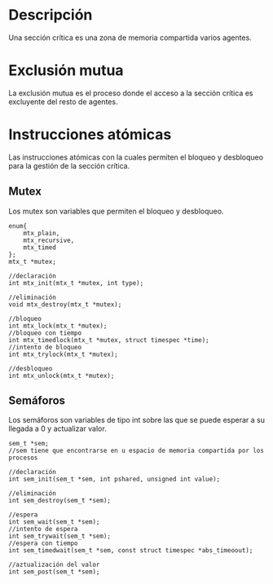 # Descripción
Una sección crítica es una zona de memoria compartida varios agentes.
# Exclusión mutua
La exclusión mutua es el proceso donde el acceso a la sección crítica es excluyente del resto de agentes.
# Instrucciones atómicas
Las instrucciones atómicas con la cuales permiten el bloqueo y desbloqueo para la gestión de la sección crítica.
## Mutex
Los mutex son variables que permiten el bloqueo y  desbloqueo.
```
enum{
	mtx_plain,
	mtx_recursive,
	mtx_timed
};
mtx_t *mutex;

//declaración
int mtx_init(mtx_t *mutex, int type);

//eliminación
void mtx_destroy(mtx_t *mutex);

//bloqueo
int mtx_lock(mtx_t *mutex);
//bloqueo con tiempo
int mtx_timedlock(mtx_t *mutex, struct timespec *time);
//intento de bloqueo
int mtx_trylock(mtx_t *mutex);

//desbloqueo
int mtx_unlock(mtx_t *mutex); 
```
## Semáforos
Los semáforos son variables de tipo int sobre las que se puede esperar a su llegada a 0 y actualizar valor.
```
sem_t *sem;
//sem tiene que encontrarse en u espacio de memoria compartida por los procesos

//declaración
int sem_init(sem_t *sem, int pshared, unsigned int value);  

//eliminación
int sem_destroy(sem_t *sem);

//espera
int sem_wait(sem_t *sem);
//intento de espera
int sem_trywait(sem_t *sem);
//espera con tiempo
int sem_timedwait(sem_t *sem, const struct timespec *abs_timeoout);

//aztualización del valor
int sem_post(sem_t *sem);
```